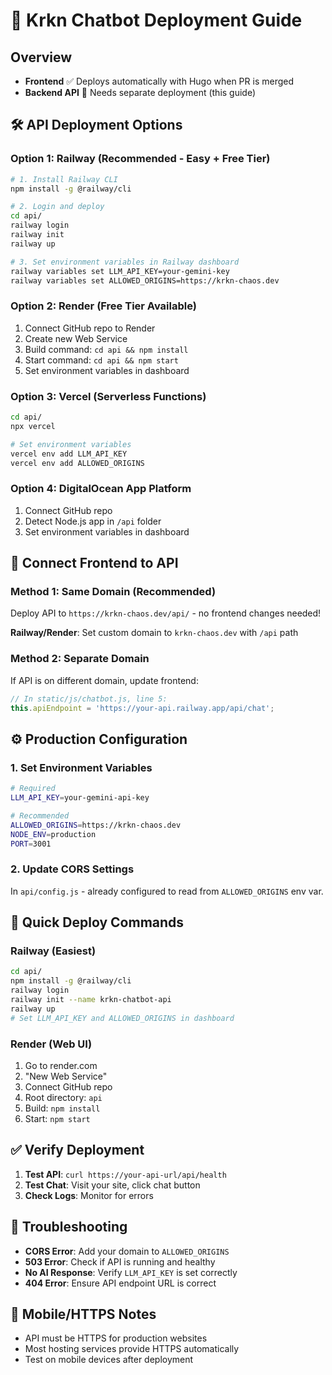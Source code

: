 # 🚀 Krkn Chatbot Deployment Guide

## Overview

- **Frontend** ✅ Deploys automatically with Hugo when PR is merged
- **Backend API** 🔧 Needs separate deployment (this guide)

## 🛠️ API Deployment Options

### Option 1: Railway (Recommended - Easy + Free Tier)

```bash
# 1. Install Railway CLI
npm install -g @railway/cli

# 2. Login and deploy
cd api/
railway login
railway init
railway up

# 3. Set environment variables in Railway dashboard
railway variables set LLM_API_KEY=your-gemini-key
railway variables set ALLOWED_ORIGINS=https://krkn-chaos.dev
```

### Option 2: Render (Free Tier Available)

1. Connect GitHub repo to Render
2. Create new Web Service
3. Build command: `cd api && npm install`
4. Start command: `cd api && npm start`
5. Set environment variables in dashboard

### Option 3: Vercel (Serverless Functions)

```bash
cd api/
npx vercel

# Set environment variables
vercel env add LLM_API_KEY
vercel env add ALLOWED_ORIGINS
```

### Option 4: DigitalOcean App Platform

1. Connect GitHub repo
2. Detect Node.js app in `/api` folder
3. Set environment variables in dashboard

## 🔗 Connect Frontend to API

### Method 1: Same Domain (Recommended)

Deploy API to `https://krkn-chaos.dev/api/` - no frontend changes needed!

**Railway/Render**: Set custom domain to `krkn-chaos.dev` with `/api` path

### Method 2: Separate Domain

If API is on different domain, update frontend:

```javascript
// In static/js/chatbot.js, line 5:
this.apiEndpoint = 'https://your-api.railway.app/api/chat';
```

## ⚙️ Production Configuration

### 1. Set Environment Variables

```bash
# Required
LLM_API_KEY=your-gemini-api-key

# Recommended  
ALLOWED_ORIGINS=https://krkn-chaos.dev
NODE_ENV=production
PORT=3001
```

### 2. Update CORS Settings

In `api/config.js` - already configured to read from `ALLOWED_ORIGINS` env var.

## 🚀 Quick Deploy Commands

### Railway (Easiest)
```bash
cd api/
npm install -g @railway/cli
railway login
railway init --name krkn-chatbot-api
railway up
# Set LLM_API_KEY and ALLOWED_ORIGINS in dashboard
```

### Render (Web UI)
1. Go to render.com
2. "New Web Service" 
3. Connect GitHub repo
4. Root directory: `api`
5. Build: `npm install`
6. Start: `npm start`

## ✅ Verify Deployment

1. **Test API**: `curl https://your-api-url/api/health`
2. **Test Chat**: Visit your site, click chat button
3. **Check Logs**: Monitor for errors

## 🐛 Troubleshooting

- **CORS Error**: Add your domain to `ALLOWED_ORIGINS`
- **503 Error**: Check if API is running and healthy
- **No AI Response**: Verify `LLM_API_KEY` is set correctly
- **404 Error**: Ensure API endpoint URL is correct

## 📱 Mobile/HTTPS Notes

- API must be HTTPS for production websites
- Most hosting services provide HTTPS automatically
- Test on mobile devices after deployment

